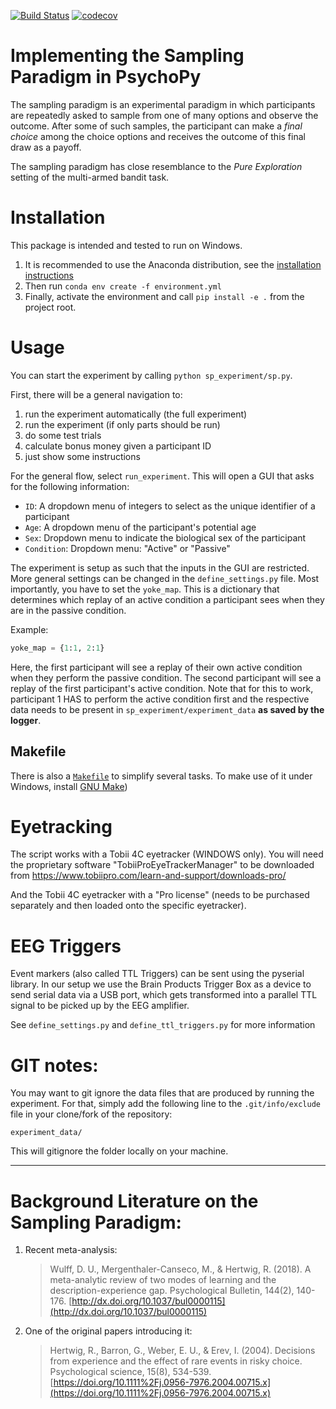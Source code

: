 [![Build Status](https://dev.azure.com/sappelhoff/sp_experiment/_apis/build/status/sappelhoff.sp_experiment?branchName=master)](https://dev.azure.com/sappelhoff/sp_experiment/_build/latest?definitionId=1&branchName=master)
[![codecov](https://codecov.io/gh/sappelhoff/sp_experiment/branch/master/graph/badge.svg)](https://codecov.io/gh/sappelhoff/sp_experiment)

# Implementing the Sampling Paradigm in PsychoPy

The sampling paradigm is an experimental paradigm in which participants are
repeatedly asked to sample from one of many options and observe the outcome.
After some of such samples, the participant can make a *final choice* among the
choice options and receives the outcome of this final draw as a payoff.

The sampling paradigm has close resemblance to the *Pure Exploration* setting
of the multi-armed bandit task.

# Installation

This package is intended and tested to run on Windows.

1. It is recommended to use the Anaconda distribution, see the
[installation instructions](http://docs.continuum.io/anaconda/install/)
2. Then run `conda env create -f environment.yml`
3. Finally, activate the environment and call `pip install -e .` from the
   project root.

# Usage

You can start the experiment by calling `python sp_experiment/sp.py`.

First, there will be a general navigation to:

1. run the experiment automatically (the full experiment)
1. run the experiment (if only parts should be run)
1. do some test trials
1. calculate bonus money given a participant ID
1. just show some instructions

For the general flow, select `run_experiment`. This will open a GUI that asks
for the following information:

- `ID`: A dropdown menu of integers to select as the unique identifier of a
  participant
- `Age`: A dropdown menu of the participant's potential age
- `Sex`: Dropdown menu to indicate the biological sex of the participant
- `Condition`: Dropdown menu: "Active" or "Passive"

The experiment is setup as such that the inputs in the GUI are restricted. More
general settings can be changed in the `define_settings.py` file. Most
importantly, you have to set the `yoke_map`. This is a dictionary that
determines which replay of an active condition a participant sees when they are
in the passive condition.

 Example:

 ```python
yoke_map = {1:1, 2:1}

 ```

Here, the first participant will see a replay of their own active condition
when they perform the passive condition. The second participant will see a
replay of the first participant's active condition. Note that for this to work,
participant 1 HAS to perform the active condition first and the respective data
needs to be present in `sp_experiment/experiment_data` **as saved by the
logger**.

## Makefile
There is also a [`Makefile`](https://github.com/sappelhoff/sp_experiment/blob/master/Makefile)
to simplify several tasks. To make use of it under Windows, install [GNU Make](https://chocolatey.org/packages/make))

# Eyetracking

The script works with a Tobii 4C eyetracker (WINDOWS only).
You will need the proprietary software "TobiiProEyeTrackerManager" to be
downloaded from https://www.tobiipro.com/learn-and-support/downloads-pro/

And the Tobii 4C eyetracker with a "Pro license" (needs to be purchased
separately and then loaded onto the specific eyetracker).

# EEG Triggers

Event markers (also called TTL Triggers) can be sent using the pyserial
library. In our setup we use the Brain Products Trigger Box as a device to
send serial data via a USB port, which gets transformed into a parallel TTL
signal to be picked up by the EEG amplifier.

See `define_settings.py` and `define_ttl_triggers.py` for more information

# GIT notes:

You may want to git ignore the data files that are produced by running the
experiment. For that, simply add the following line to the `.git/info/exclude`
file in your clone/fork of the repository:

`experiment_data/`

This will gitignore the folder locally on your machine.

---
# Background Literature on the Sampling Paradigm:

1. Recent meta-analysis:
   > Wulff, D. U., Mergenthaler-Canseco, M., & Hertwig, R. (2018). A
   meta-analytic review of two modes of learning and the description-experience
   gap. Psychological Bulletin, 144(2), 140-176.
   [http://dx.doi.org/10.1037/bul0000115](http://dx.doi.org/10.1037/bul0000115)

2. One of the original papers introducing it:
   > Hertwig, R., Barron, G., Weber, E. U., & Erev, I. (2004). Decisions from
   experience and the effect of rare events in risky choice. Psychological
   science, 15(8), 534-539. [https://doi.org/10.1111%2Fj.0956-7976.2004.00715.x](https://doi.org/10.1111%2Fj.0956-7976.2004.00715.x)
